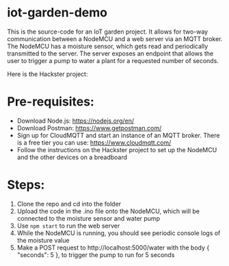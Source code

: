 # iot-garden-demo

This is the source-code for an IoT garden project. It allows for two-way communication between a NodeMCU and a web server via an MQTT broker. The NodeMCU has a moisture sensor, which gets read and periodically transmitted to the server. The server exposes an endpoint that allows the user to trigger a pump to water a plant for a requested number of seconds.

Here is the Hackster project: <insert link here>

# Pre-requisites:
- Download Node.js: https://nodejs.org/en/
- Download Postman: https://www.getpostman.com/
- Sign up for CloudMQTT and start an instance of an MQTT broker. There is a free tier you can use: https://www.cloudmqtt.com/
- Follow the instructions on the Hackster project to set up the NodeMCU and the other devices on a breadboard

# Steps:
1. Clone the repo and cd into the folder
2. Upload the code in the .ino file onto the NodeMCU, which will be connected to the moisture sensor and water pump
3. Use `npm start` to run the web server
4. While the NodeMCU is running, you should see periodic console logs of the moisture value
5. Make a POST request to http://localhost:5000/water with the body { "seconds": 5 }, to trigger the pump to run for 5 seconds

